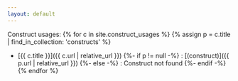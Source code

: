 ```yaml
---
layout: default
---
```

Construct usages:
{% for c in site.construct_usages %}
{% assign p = c.title | find_in_collection: 'constructs' %}
* [{{ c.title }}]({{ c.url | relative_url }})
{%- if p != null -%}
  : [(construct)]({{ p.url | relative_url }})
{%- else -%}
  : <span class="error">Construct not found</span>
{%- endif -%}
{% endfor %}
